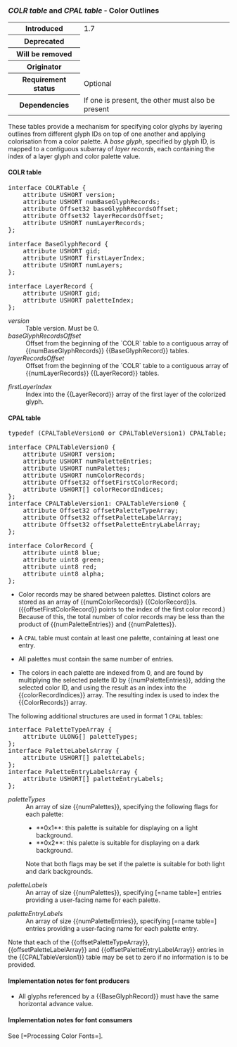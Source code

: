 <h3 id="COLR-CPAL"><dfn>COLR table</dfn> and <dfn>CPAL table</dfn> - Color Outlines</h3>

<table>
    <tr><th>Introduced</th> <td> 1.7 </td> </tr>
    <tr><th>Deprecated</th> <td> </td> </tr>
    <tr><th>Will be removed</th> <td> </td> </tr>
    <tr><th>Originator</th> <td> </td> </tr>
    <tr><th>Requirement status</th> <td> Optional</td> </tr>
    <tr><th>Dependencies</th> <td> If one is present, the other must also be present</td>  </tr>
</table>

These tables provide a mechanism for specifying color glyphs by layering outlines from different glyph IDs on top of one another and applying colorisation from a color palette. A *base glyph*, specified by glyph ID, is mapped to a contiguous subarray of *layer records*, each containing the index of a layer glyph and color palette value.

<h4>COLR table</h4>

<pre class="idl">
interface COLRTable {
    attribute USHORT version;
    attribute USHORT numBaseGlyphRecords;
    attribute Offset32 baseGlyphRecordsOffset;
    attribute Offset32 layerRecordsOffset;
    attribute USHORT numLayerRecords;
};

interface BaseGlyphRecord {
    attribute USHORT gid;
    attribute USHORT firstLayerIndex;
    attribute USHORT numLayers;
};

interface LayerRecord {
    attribute USHORT gid;
    attribute USHORT paletteIndex;
};
</pre>
<dl dfn-type=attribute dfn-for=COLRTable>
  <dt><dfn>version</dfn></dt>
  <dd>Table version. Must be 0.</dd>
  <dt><dfn>baseGlyphRecordsOffset</dfn></dt>
  <dd>Offset from the beginning of the `COLR` table to a contiguous array of {{numBaseGlyphRecords}} {{BaseGlyphRecord}} tables.</dd>
  <dt><dfn>layerRecordsOffset</dfn></dt>
  <dd>Offset from the beginning of the `COLR` table to a contiguous array of {{numLayerRecords}} {{LayerRecord}} tables.</dd>
</dl>
<dl dfn-type=attribute dfn-for=BaseGlyphRecord>
  <dt><dfn>firstLayerIndex</dfn></dt>
  <dd>Index into the {{LayerRecord}} array of the first layer of the colorized glyph.</dd>
</dl>

<h4>CPAL table</h4>

<pre class="idl">
typedef (CPALTableVersion0 or CPALTableVersion1) CPALTable;

interface CPALTableVersion0 {
    attribute USHORT version;
    attribute USHORT numPaletteEntries;
    attribute USHORT numPalettes;
    attribute USHORT numColorRecords;
    attribute Offset32 offsetFirstColorRecord;
    attribute USHORT[] colorRecordIndices;
};
interface CPALTableVersion1: CPALTableVersion0 {
    attribute Offset32 offsetPaletteTypeArray;
    attribute Offset32 offsetPaletteLabelArray;
    attribute Offset32 offsetPaletteEntryLabelArray;
};

interface ColorRecord {
    attribute uint8 blue;
    attribute uint8 green;
    attribute uint8 red;
    attribute uint8 alpha;
};
</pre>

<div class="note">

* Color records may be shared between palettes. Distinct colors are stored as an array of {{numColorRecords}} {{ColorRecord}}s. ({{offsetFirstColorRecord}} points to the index of the first color record.) Because of this, the total number of color records may be less than the product of {{numPaletteEntries}} and {{numPalettes}}.

* A `CPAL` table must contain at least one palette, containing at least one entry.

* All palettes must contain the same number of entries.

* The colors in each palette are indexed from 0, and are found by multiplying the selected palette ID by {{numPaletteEntries}}, adding the selected color ID, and using the result as an index into the {{colorRecordIndices}} array. The resulting index is used to index the {{ColorRecords}} array.

</div>

The following additional structures are used in format 1 `CPAL` tables:

<pre class="idl">
interface PaletteTypeArray {
    attribute ULONG[] paletteTypes;
};
interface PaletteLabelsArray {
    attribute USHORT[] paletteLabels;
};
interface PaletteEntryLabelsArray {
    attribute USHORT[] paletteEntryLabels;
};
</pre>
<dl dfn-type=attribute dfn-for=PaletteTypeArray>
  <dt><dfn>paletteTypes</dfn></dt>
  <dd>An array of size {{numPalettes}}, specifying the following flags for each palette:
    <ul>
        <li> **0x1**: this palette is suitable for displaying on a light background.
        <li> **0x2**: this palette is suitable for displaying on a dark background.
    </ul>
    <div class="note">Note that both flags may be set if the palette is suitable for both light and dark backgrounds.</div>
  </dd>
</dl>
<dl dfn-type=attribute dfn-for=PaletteLabelsArray>
  <dt><dfn>paletteLabels</dfn></dt>
  <dd>An array of size {{numPalettes}}, specifying [=name table=] entries providing a user-facing name for each palette.</dd>
</dl>
<dl dfn-type=attribute dfn-for=PaletteEntryLabelsArray>
  <dt><dfn>paletteEntryLabels</dfn></dt>
  <dd>An array of size {{numPaletteEntries}}, specifying [=name table=] entries providing a user-facing name for each palette entry.</dd>
</dl>

<div class="note">
    Note that each of the {{offsetPaletteTypeArray}}, {{offsetPaletteLabelArray}} and {{offsetPaletteEntryLabelArray}} entries in the {{CPALTableVersion1}} table may be set to zero if no information is to be provided.
</div>

<h4 id="cmap.in-cons">Implementation notes for font producers</h4>

* All glyphs referenced by a {{BaseGlyphRecord}} must have the same horizontal advance value.

<h4 id="cmap.in-cons">Implementation notes for font consumers</h4>

See [=Processing Color Fonts=].
